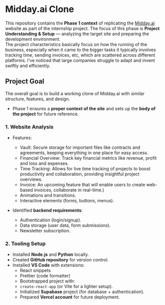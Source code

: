 # Midday.ai Clone

This repository contains the **Phase 1 context** of replicating the [Midday.ai](https://midday.ai) website as part of the internship project. The focus of this phase is **Project Understanding & Setup** — analyzing the target site and preparing the development environment.  
The project characteristics basically focus on how the running of the business, especially when it came to the bigger tasks it typically involves tracking time, sending invoices, etc, which are scattered across different platforms. I've noticed that large companies struggle to adapt and invent swiftly and efficiently.

## Project Goal  

The overall goal is to build a working clone of Midday.ai with similar structure, features, and design.  
- Phase 1 ensures a **proper context of the site** and sets up the **body of the project** for future reference.  

### 1. Website Analysis  
- Features:
    - Vault: Secure storage for important files like contracts and agreements, keeping everything in one place for easy access​.
    - Financial Overview: Track key financial metrics like revenue, profit and loss and expenses.
    - Time Tracking: Allows for live time tracking of projects to boost productivity and collaboration, providing insightful project overviews.
    - Invoice: An upcoming feature that will enable users to create web-based invoices, collaborate in real-time.)  
    - Animations and transitions.  
    - Interactive elements (forms, buttons, menus).  

- Identified **backend requirements**:
  - Authentication (login/signup).  
  - Data storage (user data, form submissions).  
  - Newsletter subscription.

### 2. Tooling Setup  
- Installed **Node.js** and **Python** locally.  
- Created **GitHub repository** for version control.  
- Installed **VS Code** with extensions:  
  - React snippets  
  - Prettier (code formatter)  
  - Bootstrapped project with:  
  - `create-react-app` (or Vite for a lighter setup).  
  - Initialized **Supabase** project (for database + authentication).  
  - Prepared **Vercel account** for future deployment.  
